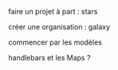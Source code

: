 faire un projet à part : stars

créer une organisation : galaxy

commencer par les modèles

handlebars et les Maps ?
